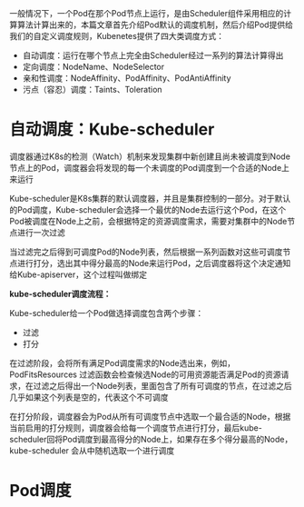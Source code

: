 一般情况下，一个Pod在那个Pod节点上运行，是由Scheduler组件采用相应的计算算法计算出来的，本篇文章首先介绍Pod默认的调度机制，然后介绍Pod提供给我们的自定义调度规则，Kubenetes提供了四大类调度方式：

- 自动调度：运行在哪个节点上完全由Scheduler经过一系列的算法计算得出
- 定向调度：NodeName、NodeSelector
- 亲和性调度：NodeAffinity、PodAffinity、PodAntiAffinity
- 污点（容忍）调度：Taints、Toleration

# 自动调度：Kube-scheduler

调度器通过K8s的检测（Watch）机制来发现集群中新创建且尚未被调度到Node节点上的Pod，调度器会将发现的每一个未调度的Pod调度到一个合适的Node上来运行

Kube-scheduler是K8s集群的默认调度器，并且是集群控制的一部分。对于默认的Pod调度，Kube-scheduler会选择一个最优的Node去运行这个Pod，在这个Pod被调度在Node上之前，会根据特定的资源调度需求，需要对集群中的Node节点进行一次过滤

当过滤完之后得到可调度Pod的Node列表，然后根据一系列函数对这些可调度节点进行打分，选出其中得分最高的Node来运行Pod，之后调度器将这个决定通知给Kube-apiserver，这个过程叫做绑定

**kube-scheduler调度流程：**

Kube-scheduler给一个Pod做选择调度包含两个步骤：

- 过滤
- 打分

在过滤阶段，会将所有满足Pod调度需求的Node选出来，例如，PodFitsResources 过滤函数会检查候选Node的可用资源能否满足Pod的资源请求，在过滤之后得出一个Node列表，里面包含了所有可调度的节点，在过滤之后几乎如果这个列表是空的，代表这个不可调度

在打分阶段，调度器会为Pod从所有可调度节点中选取一个最合适的Node，根据当前启用的打分规则，调度器会给每一个调度节点进行打分，最后kube-scheduler回将Pod调度到最高得分的Node上，如果存在多个得分最高的Node，kube-scheduler 会从中随机选取一个进行调度

# Pod调度




